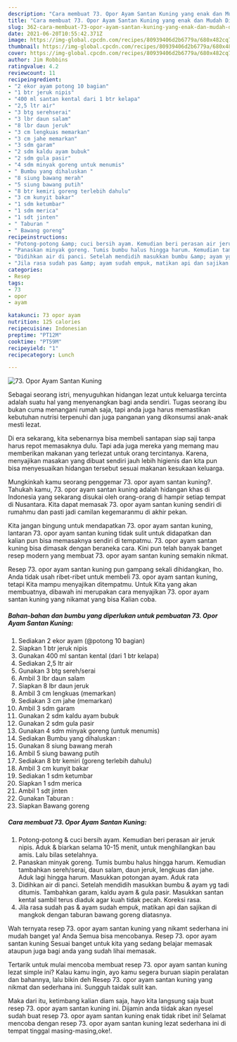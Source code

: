 ```yaml
---
description: "Cara membuat 73. Opor Ayam Santan Kuning yang enak dan Mudah Dibuat"
title: "Cara membuat 73. Opor Ayam Santan Kuning yang enak dan Mudah Dibuat"
slug: 362-cara-membuat-73-opor-ayam-santan-kuning-yang-enak-dan-mudah-dibuat
date: 2021-06-20T10:55:42.371Z
image: https://img-global.cpcdn.com/recipes/80939406d2b6779a/680x482cq70/73-opor-ayam-santan-kuning-foto-resep-utama.jpg
thumbnail: https://img-global.cpcdn.com/recipes/80939406d2b6779a/680x482cq70/73-opor-ayam-santan-kuning-foto-resep-utama.jpg
cover: https://img-global.cpcdn.com/recipes/80939406d2b6779a/680x482cq70/73-opor-ayam-santan-kuning-foto-resep-utama.jpg
author: Jim Robbins
ratingvalue: 4.2
reviewcount: 11
recipeingredient:
- "2 ekor ayam potong 10 bagian"
- "1 btr jeruk nipis"
- "400 ml santan kental dari 1 btr kelapa"
- "2,5 ltr air"
- "3 btg serehserai"
- "3 lbr daun salam"
- "8 lbr daun jeruk"
- "3 cm lengkuas memarkan"
- "3 cm jahe memarkan"
- "3 sdm garam"
- "2 sdm kaldu ayam bubuk"
- "2 sdm gula pasir"
- "4 sdm minyak goreng untuk menumis"
- " Bumbu yang dihaluskan "
- "8 siung bawang merah"
- "5 siung bawang putih"
- "8 btr kemiri goreng terlebih dahulu"
- "3 cm kunyit bakar"
- "1 sdm ketumbar"
- "1 sdm merica"
- "1 sdt jinten"
- " Taburan "
- " Bawang goreng"
recipeinstructions:
- "Potong-potong &amp; cuci bersih ayam. Kemudian beri perasan air jeruk nipis. Aduk &amp; biarkan selama 10-15 menit, untuk menghilangkan bau amis. Lalu bilas setelahnya."
- "Panaskan minyak goreng. Tumis bumbu halus hingga harum. Kemudian tambahkan sereh/serai, daun salam, daun jeruk, lengkuas dan jahe. Aduk lagi hingga harum. Masukkan potongan ayam. Aduk rata"
- "Didihkan air di panci. Setelah mendidih masukkan bumbu &amp; ayam yg tadi ditumis. Tambahkan garam, kaldu ayam &amp; gula pasir. Masukkan santan kental sambil terus diaduk agar kuah tidak pecah. Koreksi rasa."
- "Jila rasa sudah pas &amp; ayam sudah empuk, matikan api dan sajikan di mangkok dengan taburan bawang goreng diatasnya."
categories:
- Resep
tags:
- 73
- opor
- ayam

katakunci: 73 opor ayam 
nutrition: 125 calories
recipecuisine: Indonesian
preptime: "PT12M"
cooktime: "PT59M"
recipeyield: "1"
recipecategory: Lunch

---
```



![73. Opor Ayam Santan Kuning](https://img-global.cpcdn.com/recipes/80939406d2b6779a/680x482cq70/73-opor-ayam-santan-kuning-foto-resep-utama.jpg)

Sebagai seorang istri, menyuguhkan hidangan lezat untuk keluarga tercinta adalah suatu hal yang menyenangkan bagi anda sendiri. Tugas seorang ibu bukan cuma menangani rumah saja, tapi anda juga harus memastikan kebutuhan nutrisi terpenuhi dan juga panganan yang dikonsumsi anak-anak mesti lezat.

Di era  sekarang, kita sebenarnya bisa membeli santapan siap saji tanpa harus repot memasaknya dulu. Tapi ada juga mereka yang memang mau memberikan makanan yang terlezat untuk orang tercintanya. Karena, menyajikan masakan yang dibuat sendiri jauh lebih higienis dan kita pun bisa menyesuaikan hidangan tersebut sesuai makanan kesukaan keluarga. 



Mungkinkah kamu seorang penggemar 73. opor ayam santan kuning?. Tahukah kamu, 73. opor ayam santan kuning adalah hidangan khas di Indonesia yang sekarang disukai oleh orang-orang di hampir setiap tempat di Nusantara. Kita dapat memasak 73. opor ayam santan kuning sendiri di rumahmu dan pasti jadi camilan kegemaranmu di akhir pekan.

Kita jangan bingung untuk mendapatkan 73. opor ayam santan kuning, lantaran 73. opor ayam santan kuning tidak sulit untuk didapatkan dan kalian pun bisa memasaknya sendiri di tempatmu. 73. opor ayam santan kuning bisa dimasak dengan beraneka cara. Kini pun telah banyak banget resep modern yang membuat 73. opor ayam santan kuning semakin nikmat.

Resep 73. opor ayam santan kuning pun gampang sekali dihidangkan, lho. Anda tidak usah ribet-ribet untuk membeli 73. opor ayam santan kuning, tetapi Kita mampu menyajikan ditempatmu. Untuk Kita yang akan membuatnya, dibawah ini merupakan cara menyajikan 73. opor ayam santan kuning yang nikamat yang bisa Kalian coba.

<!--inarticleads1-->

##### Bahan-bahan dan bumbu yang diperlukan untuk pembuatan 73. Opor Ayam Santan Kuning:

1. Sediakan 2 ekor ayam (@potong 10 bagian)
1. Siapkan 1 btr jeruk nipis
1. Gunakan 400 ml santan kental (dari 1 btr kelapa)
1. Sediakan 2,5 ltr air
1. Gunakan 3 btg sereh/serai
1. Ambil 3 lbr daun salam
1. Siapkan 8 lbr daun jeruk
1. Ambil 3 cm lengkuas (memarkan)
1. Sediakan 3 cm jahe (memarkan)
1. Ambil 3 sdm garam
1. Gunakan 2 sdm kaldu ayam bubuk
1. Gunakan 2 sdm gula pasir
1. Gunakan 4 sdm minyak goreng (untuk menumis)
1. Sediakan  Bumbu yang dihaluskan :
1. Gunakan 8 siung bawang merah
1. Ambil 5 siung bawang putih
1. Sediakan 8 btr kemiri (goreng terlebih dahulu)
1. Ambil 3 cm kunyit bakar
1. Sediakan 1 sdm ketumbar
1. Siapkan 1 sdm merica
1. Ambil 1 sdt jinten
1. Gunakan  Taburan :
1. Siapkan  Bawang goreng




<!--inarticleads2-->

##### Cara membuat 73. Opor Ayam Santan Kuning:

1. Potong-potong &amp; cuci bersih ayam. Kemudian beri perasan air jeruk nipis. Aduk &amp; biarkan selama 10-15 menit, untuk menghilangkan bau amis. Lalu bilas setelahnya.
1. Panaskan minyak goreng. Tumis bumbu halus hingga harum. Kemudian tambahkan sereh/serai, daun salam, daun jeruk, lengkuas dan jahe. Aduk lagi hingga harum. Masukkan potongan ayam. Aduk rata
1. Didihkan air di panci. Setelah mendidih masukkan bumbu &amp; ayam yg tadi ditumis. Tambahkan garam, kaldu ayam &amp; gula pasir. Masukkan santan kental sambil terus diaduk agar kuah tidak pecah. Koreksi rasa.
1. Jila rasa sudah pas &amp; ayam sudah empuk, matikan api dan sajikan di mangkok dengan taburan bawang goreng diatasnya.




Wah ternyata resep 73. opor ayam santan kuning yang nikamt sederhana ini mudah banget ya! Anda Semua bisa mencobanya. Resep 73. opor ayam santan kuning Sesuai banget untuk kita yang sedang belajar memasak ataupun juga bagi anda yang sudah lihai memasak.

Tertarik untuk mulai mencoba membuat resep 73. opor ayam santan kuning lezat simple ini? Kalau kamu ingin, ayo kamu segera buruan siapin peralatan dan bahannya, lalu bikin deh Resep 73. opor ayam santan kuning yang nikmat dan sederhana ini. Sungguh taidak sulit kan. 

Maka dari itu, ketimbang kalian diam saja, hayo kita langsung saja buat resep 73. opor ayam santan kuning ini. Dijamin anda tiidak akan nyesel sudah buat resep 73. opor ayam santan kuning enak tidak ribet ini! Selamat mencoba dengan resep 73. opor ayam santan kuning lezat sederhana ini di tempat tinggal masing-masing,oke!.


